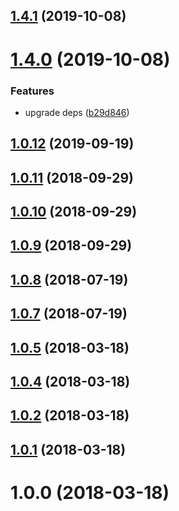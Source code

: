 <a name="1.4.1"></a>
## [1.4.1](https://github.com/GaiAma/cuid-cli/compare/v1.4.0...v1.4.1) (2019-10-08)



<a name="1.4.0"></a>
# [1.4.0](https://github.com/GaiAma/cuid-cli/compare/v1.0.12...v1.4.0) (2019-10-08)


### Features

* upgrade deps ([b29d846](https://github.com/GaiAma/cuid-cli/commit/b29d846))



<a name="1.0.12"></a>
## [1.0.12](https://github.com/GaiAma/cuid-cli/compare/v1.0.11...v1.0.12) (2019-09-19)



<a name="1.0.11"></a>
## [1.0.11](https://github.com/GaiAma/cuid-cli/compare/v1.0.10...v1.0.11) (2018-09-29)



<a name="1.0.10"></a>
## [1.0.10](https://github.com/GaiAma/cuid-cli/compare/v1.0.9...v1.0.10) (2018-09-29)



<a name="1.0.9"></a>
## [1.0.9](https://github.com/GaiAma/cuid-cli/compare/v1.0.8...v1.0.9) (2018-09-29)



<a name="1.0.8"></a>
## [1.0.8](https://github.com/GaiAma/cuid-cli/compare/v1.0.7...v1.0.8) (2018-07-19)



<a name="1.0.7"></a>
## [1.0.7](https://github.com/GaiAma/cuid-cli/compare/v1.0.5...v1.0.7) (2018-07-19)



<a name="1.0.5"></a>
## [1.0.5](https://github.com/GaiAma/cuid-cli/compare/v1.0.4...v1.0.5) (2018-03-18)



<a name="1.0.4"></a>
## [1.0.4](https://github.com/GaiAma/cuid-cli/compare/v1.0.2...v1.0.4) (2018-03-18)



<a name="1.0.2"></a>
## [1.0.2](https://github.com/GaiAma/cuid-cli/compare/v1.0.1...v1.0.2) (2018-03-18)



<a name="1.0.1"></a>
## [1.0.1](https://github.com/GaiAma/cuid-cli/compare/v1.0.0...v1.0.1) (2018-03-18)



<a name="1.0.0"></a>
# 1.0.0 (2018-03-18)



